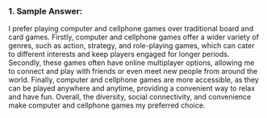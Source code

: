 ### 1. Sample Answer:

I prefer playing computer and cellphone games over traditional board and card games. Firstly, computer and cellphone games offer a wider variety of genres, such as action, strategy, and role-playing games, which can cater to different interests and keep players engaged for longer periods. Secondly, these games often have online multiplayer options, allowing me to connect and play with friends or even meet new people from around the world. Finally, computer and cellphone games are more accessible, as they can be played anywhere and anytime, providing a convenient way to relax and have fun. Overall, the diversity, social connectivity, and convenience make computer and cellphone games my preferred choice.